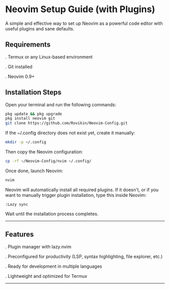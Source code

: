 # Neovim Setup Guide (with Plugins)

A simple and effective way to set up Neovim as a powerful code editor with useful plugins and sane defaults.

## Requirements

. Termux or any Linux-based environment

. Git installed

. Neovim 0.9+


## Installation Steps

Open your terminal and run the following commands:

```bash
pkg update && pkg upgrade
pkg install neovim git
git clone https://github.com/Rovikin/Neovim-Config.git
```

If the ~/.config directory does not exist yet, create it manually:

```bash
mkdir -p ~/.config
```

Then copy the Neovim configuration:

```bash
cp -rf ~/Neovim-Config/nvim ~/.config/
```

Once done, launch Neovim:

```bash
nvim
```

Neovim will automatically install all required plugins.
If it doesn't, or if you want to manually trigger plugin installation, type this inside Neovim:

```
:Lazy sync
```

Wait until the installation process completes.


---

## Features

. Plugin manager with lazy.nvim

. Preconfigured for productivity (LSP, syntax highlighting, file explorer, etc.)

. Ready for development in multiple languages

. Lightweight and optimized for Termux



---
